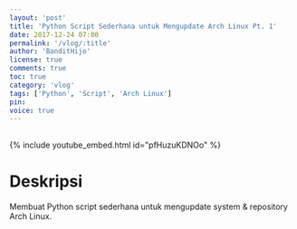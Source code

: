 ```yaml
---
layout: 'post'
title: 'Python Script Sederhana untuk Mengupdate Arch Linux Pt. 1'
date: 2017-12-24 07:00
permalink: '/vlog/:title'
author: 'BanditHijo'
license: true
comments: true
toc: true
category: 'vlog'
tags: ['Python', 'Script', 'Arch Linux']
pin:
voice: true
---
```


<div style="margin-top:30px;"></div>

{% include youtube_embed.html id="pfHuzuKDNOo" %}

# Deskripsi

Membuat Python script sederhana untuk mengupdate system & repository Arch Linux.
